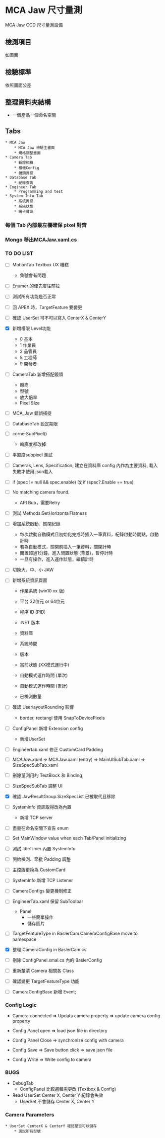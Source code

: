 ﻿
# MCA Jaw 尺寸量測

MCA Jaw CCD 尺寸量測設備 

## 檢測項目

如圖面

## 檢驗標準

依照圖面公差

## 整理資料夾結構

* 一個產品一個命名空間

## Tabs

	* MCA Jaw 
		* MCA Jaw 檢驗主畫面
		* 規格調整畫面
	* Camera Tab
		* 新增相機
		* 相機Config
		* 鏡頭資訊
	* Database Tab
		* 紀錄查詢
	* Engineer Tab
		* Programming and test
	* System Info Tab
		* 系統資訊
		* 系統狀態
		* 網卡資訊

### 每個 Tab 內部最左欄確保 pixel 對齊

### Mongo 移出MCAJaw.xaml.cs


### TO DO LIST

* [ ] MotionTab Textbox UX 糟糕
	* 負號會有問題

* [ ] Enumer 的優先度往前拉

* [ ] 測試所有功能是否正常

* [ ] 回 APEX 時，TargetFeature 要變更

* [ ] 確認 UserSet 可不可以寫入 CenterX & CenterY

* [x] 新增權限 Level功能
	* 0 基本
	* 1 作業員
	* 2 品管員
	* 5 工程師
	* 9 開發者

* [ ] CameraTab 新增搭配鏡頭
	* 廠商
	* 型號
	* 放大倍率
	* Pixel SIze

* [ ] MCA_Jaw 錯誤捕捉

* [ ] DatabaseTab 設定期限

* [ ] cornerSubPixel()
	 * 輪廓度都改掉

* [ ] 平直度subpixel 測試

* [ ] Cameras, Lens, Specification, 建立在資料庫 config 內作為主要資料, 載入失敗才使用.json載入

* [ ] if (spec != null && spec.enable) 改 if (spec?.Enable == true)

* [ ] No matching camera found.
	* API Bub，需要Retry

* [ ] 測試 Methods.GetHorizontalFlatness

* [ ] 增加系統啟動、關閉紀錄
	* 每次啟動自動模式且初始化完成時插入一筆資料，紀錄啟動時間點，啟動計時
	* 若為自動模式，關閉前插入一筆資料，關閉計時
	* 閒置超過1分鐘，進入閒置狀態 (背景)，暫停計時
	* 一旦有操作，進入運作狀態，繼續計時

* [ ] 切換大、中、小 JAW

* [ ] 新增系統資訊頁面
	* 作業系統 (win10 xx 版)
	* 平台 32位元 or 64位元
	* 程序 ID (PID)
	* .NET 版本
	* 資料庫

	* 系統時間

	* 版本
	* 當前狀態 (XX模式運行中)
	* 自動模式運作時間 (單次)
	* 自動模式運作時間 (累計)
	* 已檢測數量

* [ ] 確認 UserlayoutRounding 影響
	* border, rectangl 使用 SnapToDevicePixels

* [ ] ConfigPanel 新增 Extension config
	* 新增UserSet 

* [ ] Engineertab.xaml 修正 CustomCard Padding

* [ ] *MCAJaw.xaml*	=>	MCAJaw.xaml (entry)
					=>	MainUISubTab.xaml
					=>	SizeSpecSubTab.xaml

* [ ] 刪除量測用的 TextBlock 和 Binding

* [ ] SizeSpecSubTab 調整 UI

* [x] 確認 JawResultGroup.SizeSpecList 已被取代且移除

* [ ] Systeminfo 資訊取得改為內置 
	* 新增 TCP server

* [ ] 盡量在命名空間下宣告 enum

* [ ] Set MainWindow value when each Tab/Panel initializing

* [ ] 測試 IdleTimer 內置 SystemInfo

* [ ] 開始檢測、節批 Padding 調整

* [ ] 主控版更換為 CustomCard

* [ ] SystemInfo 新增 TCP Listener

* [ ] CameraConfigs 變更機制修正

* [ ] EngineerTab.xaml 保留 SubToolbar
	* Panel
		* 一些簡單操作
		* 儲存圖片

 * [ ] TargetFeatureType in BaslerCam.CameraConfigBase move to namespace

 * [x] 整理 CameraConfig in BaslerCam.cs

 * [ ] 刪除 ConfigPanel.xmal.cs 內的 BaslerConfig
 
 * [ ] 重新釐清 Camera 相關各 Class

 * [ ] 確認變更 TargetFeatureType 功能

 * [ ] CameraConfigBase 新增 Event;
 
### Config Logic

* Camera connected => Updata camera property => update camera config property

* Config Panel open => load json file in directory 

* Config Panel Close => synchronize config with camera
 
* Config Save => Save button click => save json file 

* Config Write => Write config to camera

### BUGS

* DebugTab
	* ConfigPanel 比較邏輯需更改 (Textbox & Config)
* Read UserSet Center X, Center Y 紀錄會失效
	* UserSet 不會儲存 Center X, Center Y

### Camera Parameters
	* UserSet CenterX & CenterY 確認是否可以儲存
		* 測試所有型號

